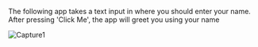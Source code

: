 The following app takes a text input in where
you should enter your name.
After pressing 'Click Me', the app will
greet you using your name

![Capture1](https://github.com/user-attachments/assets/31108bc7-b852-4623-bfc2-5fc5eac5c9cd)
